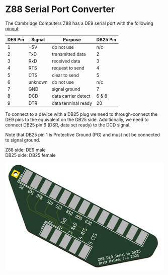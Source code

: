 # Z88 Serial Port Converter
The Cambridge Computers Z88 has a DE9 serial port with the following [pinout](https://cambridgez88.jira.com/wiki/spaces/UG40/pages/14024777/Appendix+B+-+Serial+port):

|DE9 Pin|Signal|Purpose|DB25 Pin|
|-------|------|-------|--------|
|1|+5V|do not use|n/c|
|2|TxD|transmitted data|2|
|3|RxD|received data|3|
|4|RTS|request to send|4|
|5|CTS|clear to send|5|
|6|unknown| do not use|n/c|
|7|GND|signal ground|7|
|8|DCD|data carrier detect|6 & 8|
|9|DTR|data terminal ready|20|

To connect to a device with a DB25 plug we need to through-connect the DE9 pins to the equivalent on the DB25 side.  Additionally, we need to connect DB25 pin 6 (DSR, data set ready) to the DCD signal.<br>

Note that DB25 pin 1 is Protective Ground (PG) and must not be connected to signal ground.<br>

Z88 side: DE9 male<br>
DB25 side: DB25 female<br>

![Z88 DE9 converter board](Z88_Serial_DE9-to-DB25.png)
